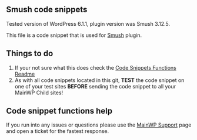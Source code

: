 ## Smush code snippets

Tested version of WordPress 6.1.1, plugin version was Smush 3.12.5.

This file is a code snippet that is used for [Smush](https://wordpress.org/plugins/wp-smushit/) plugin. 

## Things to do

1. If your not sure what this does check the [Code Snippets Functions Readme](https://github.com/mainwp/Code-Snippets-Functions/blob/master/README.md)
2. As with all code snippets located in this git, **TEST** the code snippet on one of your test sites **BEFORE** sending the code snippet to all your MainWP Child sites!

## Code snippet functions help

If you run into any issues or questions please use the [MainWP Support](https://mainwp.com/support/) page and open a ticket for the fastest response.
